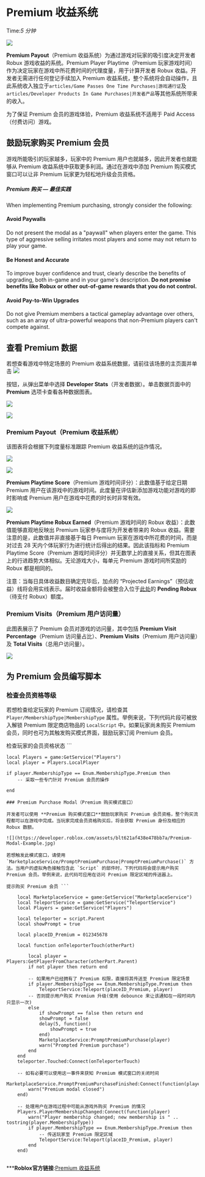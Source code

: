 # Premium 收益系统 
Time:<em>5  分钟</em>

![](https://developer.roblox.com/assets/blt36e71900f6ebf19e/Premium-Banner.jpg)

**Premium Payout**（Premium 收益系统）为通过游戏对玩家的吸引度决定开发者 Robux 游戏收益的系统。Premium Player Playtime（Premium 玩家游戏时间）作为决定玩家在游戏中所花费时间的代理度量，用于计算开发者 Robux 收益。开发者无需进行任何登记手续加入 Premium 收益系统，整个系统将会自动操作，且此系统收入独立于`articles/Game Passes One Time Purchases|游戏通行证`及`articles/Developer Products In Game Purchases|开发者产品`等其他系统所带来的收入。

为了保证 Premium 会员的游戏体验，Premium 收益系统不适用于 Paid Access（付费访问）游戏。 

## 鼓励玩家购买 Premium 会员

游戏所能吸引的玩家越多，玩家中的 Premium 用户也就越多，因此开发者也就能够从 Premium 收益系统中获取更多利润。通过在游戏中添加 Premium 购买模式窗口可以让非 Premium 玩家更为轻松地升级会员资格。

##### Premium 购买 — 最佳实践

When implementing Premium purchasing, strongly consider the following:

#### Avoid Paywalls

Do not present the modal as a "paywall" when players enter the game. This type of aggressive selling irritates most players and some may not return to play your game. 

#### Be Honest and Accurate

To improve buyer confidence and trust, clearly describe the benefits of upgrading, both in-game and in your game's description. **Do not promise benefits like Robux or other out-of-game rewards that you do not control.**

#### Avoid Pay-to-Win Upgrades

Do not give Premium members a tactical gameplay advantage over others, such as an array of ultra-powerful weapons that non-Premium players can't compete against. 

  


## 查看 Premium 数据

若想查看游戏中特定场景的 Premium 收益系统数据，请前往该场景的主页面并单击 ![](https://developer.roblox.com/assets/blt738fe32bb9c285f9/Config-Dots.png)

 按钮，从弹出菜单中选择 **Developer Stats**（开发者数据）。单击数据页面中的 **Premium** 选项卡查看各种数据图表。

![](https://developer.roblox.com/assets/blt81763f7cb93478ba/Open-Developer-Stats.png)

 ![](https://developer.roblox.com/assets/bltf2682631cd3c7e36/Developer-Stats-Premium-Tab.png)



### Premium Payout（Premium 收益系统）

该图表将会根据下列度量标准跟踪 Premium 收益系统的运作情况。

![](https://developer.roblox.com/assets/blt8429608ca7aac7e6/Premium-Data-Payout.png)



![](https://developer.roblox.com/assets/blt5b737b404b533d8a/Premium-Payouts-Chart-Score.png)



**Premium Playtime Score**（Premium 游戏时间评分）：此数值基于给定日期 Premium 用户在该游戏中的游戏时间。此度量在评估新添加游戏功能对游戏的即时影响或 Premium 用户在游戏中花费的时长时非常有效。 

![](https://developer.roblox.com/assets/blte89355bd23e7f499/Premium-Payouts-Chart-Robux.png)



**Premium Playtime Robux Earned**（Premium 游戏时间的 Robux 收益）：此数值能够直观地反映出 Premium 玩家参与度将为开发者带来的 Robux 收益。需要注意的是，此数值并非直接基于每日 Premium 玩家在游戏中所花费的时间，而是对过去 28 天内个体玩家行为进行统计后得出的结果。因此该指标和 Premium Playtime Score（Premium 游戏时间评分）并无数学上的直接关系，但其在图表上的行进趋势大体相似。无论游戏大小，每单元 Premium 游戏时间所奖励的 Robux 都是相同的。 

注意：当每日具体收益数目确定完毕后，加点的 “Projected Earnings”（预估收益）线将会用实线表示。届时收益金额将会被整合入位于[此处](https://www.roblox.com/My/Money.aspx#/#Summary_tab)的 **Pending Robux**（待支付 Robux）额度。 

### Premium Visits（Premium 用户访问量）

此图表展示了 Premium 会员对游戏的访问量，其中包括 **Premium Visit Percentage**（Premium 访问量占比）、**Premium Visits**（Premium 用户访问量）及 **Total Visits**（总用户访问量）。

![](https://developer.roblox.com/assets/blt97b4472997d9b673/Premium-Data-Visits.png)



## 为 Premium 会员编写脚本

### 检查会员资格等级

若想检查给定玩家的 Premium 订阅情况，请检查其 `Player/MembershipType|MembershipType` 属性。举例来说，下列代码片段可被放入解锁 Premium 限定商店物品的 `LocalScript` 中。如果玩家尚未购买 Premium 会员，同时也可为其触发购买模式界面，鼓励玩家订阅 Premium 会员。

检查玩家的会员资格状态 ```    
    
    local Players = game:GetService("Players")
    local player = Players.LocalPlayer
    
    if player.MembershipType == Enum.MembershipType.Premium then
    	-- 采取一些专门针对 Premium 会员的操作
    
    end


```
### Premium Purchase Modal（Premium 购买模式窗口）

开发者可以使用 **Premium 购买模式窗口**鼓励玩家购买 Premium 会员资格，整个购买流程都可以在游戏中完成。当玩家完成会员资格购买后，将会获取 Premium 身份及相应的 Robux 数额。

![](https://developer.roblox.com/assets/blt621af438e478bb7a/Premium-Modal-Example.jpg)

若想触发此模式窗口，请使用 `MarketplaceService/PromptPremiumPurchase|PromptPremiumPurchase()` 方法。当用户的虚拟角色接触包含此 `Script` 的部件时，下列代码将会提示用户购买 Premium 会员。举例来说，此代码可应用在访问 Premium 限定区域的传送器上。

提示购买 Premium 会员 ```    
    
    local MarketplaceService = game:GetService("MarketplaceService")
    local TeleportService = game:GetService("TeleportService")
    local Players = game:GetService("Players")
    
    local teleporter = script.Parent
    local showPrompt = true
    
    local placeID_Premium = 012345678
    
    local function onTeleporterTouch(otherPart)
    
    	local player = Players:GetPlayerFromCharacter(otherPart.Parent)
    	if not player then return end
    
    	-- 如果用户已经拥有了 Premium 权限，直接将其传送至 Premium 限定场景
    	if player.MembershipType == Enum.MembershipType.Premium then
    		TeleportService:Teleport(placeID_Premium, player)
    	-- 否则提示用户购买 Premium 升级(使用 debounce 来让该通知在一段时间内只显示一次)
    	else
    		if showPrompt == false then return end
    		showPrompt = false
    		delay(5, function()
    			showPrompt = true
    		end)
    		MarketplaceService:PromptPremiumPurchase(player)
    		warn("Prompted Premium purchase")
    	end
    end
    teleporter.Touched:Connect(onTeleporterTouch)
    
    -- 如有必要可以使用这一事件来获知 Premium 模式窗口的关闭时间
    MarketplaceService.PromptPremiumPurchaseFinished:Connect(function(player)
    	warn("Premium modal closed")
    end)
    
    -- 处理用户在游戏过程中可能从游戏外购买 Premium 的情况
    Players.PlayerMembershipChanged:Connect(function(player)
    	warn("Player membership changed; new membership is " .. tostring(player.MembershipType))
    	if player.MembershipType == Enum.MembershipType.Premium then
    		-- 传送玩家至 Premium 限定区域
    		TeleportService:Teleport(placeID_Premium, player)
    	end
    end)


```


***__Roblox官方链接__:[Premium 收益系统](https://developer.roblox.com/zh-cn/articles/premium-payouts)